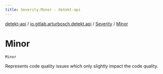 ```yaml
---
title: Severity.Minor - detekt-api
---
```


[detekt-api](../../index.html) / [io.gitlab.arturbosch.detekt.api](../index.html) / [Severity](index.html) / [Minor](./-minor.html)

# Minor

`Minor`

Represents code quality issues which only slightly impact the code quality.

